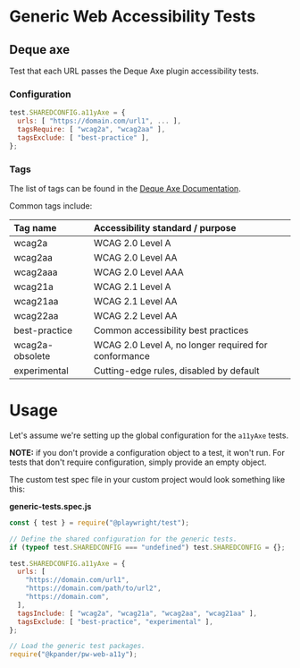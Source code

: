 # Generic Web Accessibility Tests

## Deque axe

Test that each URL passes the Deque Axe plugin accessibility tests.

### Configuration

```js
test.SHAREDCONFIG.a11yAxe = {
  urls: [ "https://domain.com/url1", ... ],
  tagsRequire: [ "wcag2a", "wcag2aa" ],
  tagsExclude: [ "best-practice" ],
};
```

### Tags

The list of tags can be found in the [Deque Axe Documentation](https://www.deque.com/axe/core-documentation/api-documentation/#axecore-tags).

Common tags include:

| Tag name        | Accessibility standard / purpose |
| :-              | :- |
| wcag2a 	        | WCAG 2.0 Level A |
| wcag2aa 	      | WCAG 2.0 Level AA |
| wcag2aaa 	      | WCAG 2.0 Level AAA |
| wcag21a 	      | WCAG 2.1 Level A |
| wcag21aa 	      | WCAG 2.1 Level AA |
| wcag22aa 	      | WCAG 2.2 Level AA |
| best-practice   | Common accessibility best practices |
| wcag2a-obsolete |	WCAG 2.0 Level A, no longer required for conformance |
| experimental    | Cutting-edge rules, disabled by default |


# Usage

Let's assume we're setting up the global configuration for the `a11yAxe` tests.

**NOTE:** if you don't provide a configuration object to a test, it won't run. For tests that don't require configuration, simply provide an empty object.

The custom test spec file in your custom project would look something like this:

**generic-tests.spec.js**

```js
const { test } = require("@playwright/test");

// Define the shared configuration for the generic tests.
if (typeof test.SHAREDCONFIG === "undefined") test.SHAREDCONFIG = {};

test.SHAREDCONFIG.a11yAxe = {
  urls: [ 
    "https://domain.com/url1",
    "https://domain.com/path/to/url2",
    "https://domain.com",
  ],
  tagsInclude: [ "wcag2a", "wcag21a", "wcag2aa", "wcag21aa" ],
  tagsExclude: [ "best-practice", "experimental" ],
};

// Load the generic test packages.
require("@kpander/pw-web-a11y");
```

